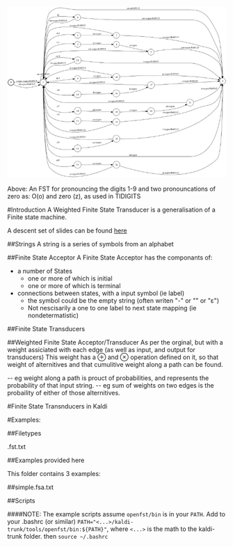 

![A FST for TIDIGITS](./tidigitsFST.png)

Above: An FST for pronouncing the digits 1-9 and two pronouncations of zero as:  O(o) and zero (z), as used in TIDIGITS



#Introduction
A Weighted Finite State Transducer is a generalisation of a Finite state machine.

A descent set of slides can be found [here](http://www.gavo.t.u-tokyo.ac.jp/~novakj/wfst-algorithms.pdf)

##Strings
A string is a series of symbols from an alphabet

##Finite State Acceptor
A Finite State Acceptor has the componants of: 

 - a number of States 
     - one or more of which is initial
     - one or more of which is terminal
 - connections between states, with a input symbol (ie label)
     - the symbol could be the empty string (often writen "-" or "<eps>" or "ε")
     - Not nescisarily a one to one label to next state mapping (ie nondetermatistic)


##Finite State Transducers



##Weighted Finite State Acceptor/Transducer
As per the orginal, but with a weight assiciated with each edge (as well as input, and output for transducers)
This weight has a ⊕ and ⊗  operation defined on it,
so that weight of alternitives and that cumulitive weight along a path can be found.

 -- eg weight along a path is prouct of probabilities, and represents the probability of that input string.
 -- eg sum of weights on two edges is the probaility of either of those alternitives.



#Finite State Transnducers in Kaldi


#Examples:

##Filetypes

.fst.txt


##Examples provided here

This folder contains 3 examples:

##simple.fsa.txt



##Scripts




####NOTE: The example scripts assume `openfst/bin` is in your `PATH`.
Add to your .bashrc (or similar) `PATH="<...>/kaldi-trunk/tools/openfst/bin:${PATH}"`, where `<...>` is the math to the kaldi-trunk folder.
then `source ~/.bashrc`


